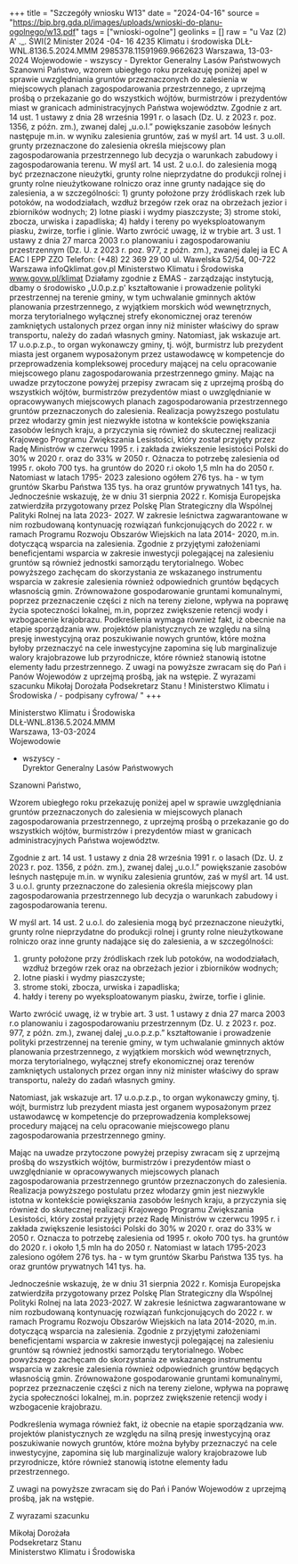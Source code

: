 +++
title = "Szczegóły wniosku W13"
date = "2024-04-16"
source = "https://bip.brg.gda.pl/images/uploads/wnioski-do-planu-ogolnego/w13.pdf"
tags = ["wnioski-ogolne"]
geolinks = []
raw = "u Vaz  (2)  A' ._.  ŚWI(2 Minister  2024 -04- 16  4235 Klimatu i środowiska   DLŁ-WNL.8136.5.2024.MMM 2985378.11591969.9662623 Warszawa, 13-03-2024 Wojewodowie - wszyscy - Dyrektor Generalny Lasów Państwowych Szanowni Państwo, wzorem ubiegłego roku przekazuję poniżej apel w sprawie uwzględniania gruntów przeznaczonych do zalesienia w miejscowych planach zagospodarowania przestrzennego, z uprzejmą prośbą o przekazanie go do wszystkich wójtów, burmistrzów i prezydentów miast w granicach administracyjnych Państwa województw. Zgodnie z art. 14 ust. 1 ustawy z dnia 28 września 1991 r. o lasach (Dz. U. z 2023 r. poz. 1356, z późn. zm.), zwanej dalej „u.o.l.” powiększanie zasobów leśnych następuje m.in. w wyniku zalesienia gruntów, zaś w myśl art. 14 ust. 3 u.oll. grunty przeznaczone do zalesienia określa miejscowy plan zagospodarowania przestrzennego lub decyzja o warunkach zabudowy i zagospodarowania terenu. W myśl art. 14 ust. 2 u.o.l. do zalesienia mogą być przeznaczone nieużytki, grunty rolne nieprzydatne do produkcji rolnej i grunty rolne nieużytkowane rolniczo oraz inne grunty nadające się do zalesienia, a w szczególności: 1) grunty położone przy źródliskach rzek lub potoków, na wododziałach, wzdłuż brzegów rzek oraz na obrzeżach jezior i zbiorników wodnych; 2) lotne piaski i wydmy piaszczyste; 3) strome stoki, zbocza, urwiska i zapadliska; 4) hałdy i tereny po wyeksploatowanym piasku, żwirze, torfie i glinie. Warto zwrócić uwagę, iż w trybie art. 3 ust. 1 ustawy z dnia 27 marca 2003 r.o planowaniu i zagospodarowaniu przestrzennym (Dz. U. z 2023 r. poz. 977, z późn. zm.), zwanej dalej ia EC A EAC I EPP ZZO Telefon: (+48) 22 369 29 00 ul. Wawelska 52/54, 00-722 Warszawa infoQklimat.gov.pl Ministerstwo Klimatu i Środowiska www.govw.pl/klimat Działamy zgodnie z EMAS - zarządzając instytucją, dbamy o środowisko „U.0.p.z.p' kształtowanie i prowadzenie polityki przestrzennej na terenie gminy, w tym uchwalanie gminnych aktów planowania przestrzennego, z wyjątkiem morskich wód wewnętrznych, morza terytorialnego  wyłącznej strefy ekonomicznej oraz terenów zamkniętych ustalonych przez organ inny niż minister właściwy do spraw transportu, należy do zadań własnych gminy. Natomiast, jak wskazuje art. 17 u.o.p.z.p., to organ wykonawczy gminy, tj. wójt, burmistrz lub prezydent miasta jest organem wyposażonym przez ustawodawcę w kompetencje do przeprowadzenia kompleksowej procedury mającej na celu opracowanie miejscowego planu zagospodarowania przestrzennego gminy. Mając na uwadze przytoczone powyżej przepisy zwracam się z uprzejmą prośbą do wszystkich wójtów, burmistrzów  prezydentów miast o uwzględnianie w opracowywanych miejscowych planach zagospodarowania przestrzennego gruntów przeznaczonych do zalesienia. Realizacja powyższego postulatu przez włodarzy gmin jest niezwykłe istotna w kontekście powiększania zasobów leśnych kraju, a przyczynia się również do skutecznej realizacji Krajowego Programu Zwiększania Lesistości, który został przyjęty przez Radę Ministrów w czerwcu 1995 r. i zakłada zwiekszenie lesistości Polski do 30% w 2020 r. oraz do 33% w 2050 r. Ożnacza to potrzebę zalesienia od 1995 r. około 700 tys. ha gruntów do 2020 r.i około 1,5 mln ha do 2050 r. Natomiast w latach 1795- 2023 zalesiono ogółem 276 tys. ha - w tym gruntów Skarbu Państwa 135 tys. ha oraz gruntów prywatnych 141 tys, ha. Jednocześnie wskazuję, że w dniu 31 sierpnia 2022 r. Komisja Europejska zatwierdziła przygotowany przez Polskę Plan Strategiczny dla Wspólnej Palityki Rolnej na lata 2023- 2027. W zakresie leśnictwa zagwarantowane w nim rozbudowaną kontynuację rozwiązań funkcjonujących do 2022 r. w ramach Programu Rozwoju Obszarów Wiejskich na lata 2014- 2020, m.in. dotyczącą wsparcia na zalesienia. Zgodnie z przyjętymi założeniami beneficjentami wsparcia w zakresie inwestycji polegającej na zalesieniu gruntów są również jednostki samorządu terytorialnego. Wobec powyższego zachęcam do skorzystania ze wskazanego instrumentu wsparcia w zakresie zalesienia również odpowiednich gruntów będących własnością gmin. Zrównoważone gospodarowanie gruntami komunalnymi, poprzez przeznaczenie części z nich na tereny zielone, wpływa na poprawę życia spoteczności lokalnej, m.in, poprzez zwiększenie retencji wody i wzbogacenie krajobrazu. Podkreślenia wymaga również fakt, iż obecnie na etapie sporządzania ww. projektów planistycznych ze względu na silną presję inwestycyjną oraz poszukiwanie nowych gruntów, które można byłoby przeznaczyć na cele inwestycyjne zapomina się lub marginalizuje walory krajobrazowe lub przyrodnicze, które również stanowią istotne elementy ładu przestrzennego. Z uwagi na powyższe zwracam się do Pań i Panów Wojewodów z uprzejmą prośbą, jak na wstępie. Z wyrazami szacunku Mikołaj Dorożała Podsekretarz Stanu ! Ministerstwo Klimatu i Środowiska / - podpisany cyfrowa/ "
+++

Ministerstwo Klimatu i Środowiska  
DLŁ-WNL.8136.5.2024.MMM  
Warszawa, 13-03-2024  
Wojewodowie  
- wszyscy -  
Dyrektor Generalny Lasów Państwowych  

Szanowni Państwo,  

Wzorem ubiegłego roku przekazuję poniżej apel w sprawie uwzględniania gruntów przeznaczonych do zalesienia w miejscowych planach zagospodarowania przestrzennego, z uprzejmą prośbą o przekazanie go do wszystkich wójtów, burmistrzów i prezydentów miast w granicach administracyjnych Państwa województw.  

Zgodnie z art. 14 ust. 1 ustawy z dnia 28 września 1991 r. o lasach (Dz. U. z 2023 r. poz. 1356, z późn. zm.), zwanej dalej „u.o.l.” powiększanie zasobów leśnych następuje m.in. w wyniku zalesienia gruntów, zaś w myśl art. 14 ust. 3 u.o.l. grunty przeznaczone do zalesienia określa miejscowy plan zagospodarowania przestrzennego lub decyzja o warunkach zabudowy i zagospodarowania terenu.  

W myśl art. 14 ust. 2 u.o.l. do zalesienia mogą być przeznaczone nieużytki, grunty rolne nieprzydatne do produkcji rolnej i grunty rolne nieużytkowane rolniczo oraz inne grunty nadające się do zalesienia, a w szczególności:  
1) grunty położone przy źródliskach rzek lub potoków, na wododziałach, wzdłuż brzegów rzek oraz na obrzeżach jezior i zbiorników wodnych;  
2) lotne piaski i wydmy piaszczyste;  
3) strome stoki, zbocza, urwiska i zapadliska;  
4) hałdy i tereny po wyeksploatowanym piasku, żwirze, torfie i glinie.  

Warto zwrócić uwagę, iż w trybie art. 3 ust. 1 ustawy z dnia 27 marca 2003 r.o planowaniu i zagospodarowaniu przestrzennym (Dz. U. z 2023 r. poz. 977, z późn. zm.), zwanej dalej „u.o.p.z.p.” kształtowanie i prowadzenie polityki przestrzennej na terenie gminy, w tym uchwalanie gminnych aktów planowania przestrzennego, z wyjątkiem morskich wód wewnętrznych, morza terytorialnego, wyłącznej strefy ekonomicznej oraz terenów zamkniętych ustalonych przez organ inny niż minister właściwy do spraw transportu, należy do zadań własnych gminy.  

Natomiast, jak wskazuje art. 17 u.o.p.z.p., to organ wykonawczy gminy, tj. wójt, burmistrz lub prezydent miasta jest organem wyposażonym przez ustawodawcę w kompetencje do przeprowadzenia kompleksowej procedury mającej na celu opracowanie miejscowego planu zagospodarowania przestrzennego gminy.  

Mając na uwadze przytoczone powyżej przepisy zwracam się z uprzejmą prośbą do wszystkich wójtów, burmistrzów i prezydentów miast o uwzględnianie w opracowywanych miejscowych planach zagospodarowania przestrzennego gruntów przeznaczonych do zalesienia. Realizacja powyższego postulatu przez włodarzy gmin jest niezwykle istotna w kontekście powiększania zasobów leśnych kraju, a przyczynia się również do skutecznej realizacji Krajowego Programu Zwiększania Lesistości, który został przyjęty przez Radę Ministrów w czerwcu 1995 r. i zakłada zwiększenie lesistości Polski do 30% w 2020 r. oraz do 33% w 2050 r. Oznacza to potrzebę zalesienia od 1995 r. około 700 tys. ha gruntów do 2020 r. i około 1,5 mln ha do 2050 r. Natomiast w latach 1795-2023 zalesiono ogółem 276 tys. ha - w tym gruntów Skarbu Państwa 135 tys. ha oraz gruntów prywatnych 141 tys. ha.  

Jednocześnie wskazuję, że w dniu 31 sierpnia 2022 r. Komisja Europejska zatwierdziła przygotowany przez Polskę Plan Strategiczny dla Wspólnej Polityki Rolnej na lata 2023-2027. W zakresie leśnictwa zagwarantowane w nim rozbudowaną kontynuację rozwiązań funkcjonujących do 2022 r. w ramach Programu Rozwoju Obszarów Wiejskich na lata 2014-2020, m.in. dotyczącą wsparcia na zalesienia. Zgodnie z przyjętymi założeniami beneficjentami wsparcia w zakresie inwestycji polegającej na zalesieniu gruntów są również jednostki samorządu terytorialnego. Wobec powyższego zachęcam do skorzystania ze wskazanego instrumentu wsparcia w zakresie zalesienia również odpowiednich gruntów będących własnością gmin. Zrównoważone gospodarowanie gruntami komunalnymi, poprzez przeznaczenie części z nich na tereny zielone, wpływa na poprawę życia społeczności lokalnej, m.in. poprzez zwiększenie retencji wody i wzbogacenie krajobrazu.  

Podkreślenia wymaga również fakt, iż obecnie na etapie sporządzania ww. projektów planistycznych ze względu na silną presję inwestycyjną oraz poszukiwanie nowych gruntów, które można byłyby przeznaczyć na cele inwestycyjne, zapomina się lub marginalizuje walory krajobrazowe lub przyrodnicze, które również stanowią istotne elementy ładu przestrzennego.  

Z uwagi na powyższe zwracam się do Pań i Panów Wojewodów z uprzejmą prośbą, jak na wstępie.  

Z wyrazami szacunku  

Mikołaj Dorożała  
Podsekretarz Stanu  
Ministerstwo Klimatu i Środowiska


